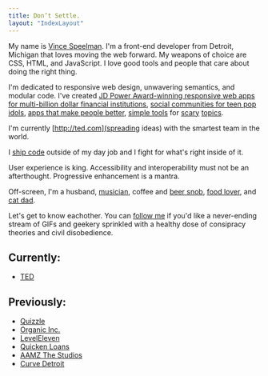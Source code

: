 ```yaml
--- 
title: Don’t Settle. 
layout: "IndexLayout" 
---
```


My name is [Vince Speelman](http://twitter.com/vinspee). I'm a front-end developer from Detroit, Michigan that loves moving the web forward. My weapons of choice are CSS, HTML, and JavaScript. I love good tools and people that care about doing the right thing.

I'm dedicated to responsive web design, unwavering semantics, and modular code.
I've created [JD Power Award-winning responsive web apps for multi-billion
dollar financial institutions](http://myql.com/), [social communities for teen
pop idols](http://allisimpson.com/), [apps that make people
better](http://leveleleven.com/), [simple tools](http://my.bankrate.com) for
[scary](http://my.creditcards.com) [topics](http://quizzle.com).

I'm currently [http://ted.com](spreading ideas) with the smartest team in the
world.

I [ship code](http://github.com/vinspee) outside of my day job and I fight for what's right inside of it.

User experience is king. Accessibility and interoperability must not be an afterthought. Progressive enhancement is a mantra.

Off-screen, I'm a husband, [musician](https://soundcloud.com/vince-speelman), coffee and [beer snob](https://untappd.com/user/Vinspee), [food lover](http://instagram.com/vinspee), and [cat dad](http://instagram.com/clubbedchuck).

Let's get to know eachother. You can [follow me](http://twitter.com/vinspee) if you'd like a never-ending stream of GIFs and geekery sprinkled with a healthy dose of consipracy theories and civil disobedience.

## Currently:
- [TED](http://ted.com)

## Previously:
- [Quizzle](http://quizzle.com)
- [Organic Inc.](http://organic.com)
- [LevelEleven](http://leveleleven.com)
- [Quicken Loans](http://quickenloans.com)
- [AAMZ The Studios](http://thearkinagency.com/)
- [Curve Detroit](http://curvedetroit.com)
